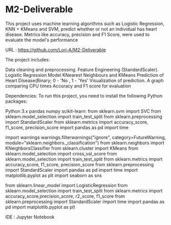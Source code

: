 # M2-Deliverable

This project uses machine learning algorithms such as Logistic Regression, KNN + KMeans and SVM, predict whether or not an individual has heart disease.
Metrics like accuracy, precision and F1 Score, were used to evaluate the model's performance 

URL : https://github.com/Lori-A/M2-Deliverable

The project includes:

Data cleaning and preprocessing.
Feature Engineering (StandardScaler).
Logistic Regression Model
KNearest Neighbours and KMeans
Prediction of Heart Disease(Binary; 0 - 'No , 1 - 'Yes'
Visualization of prediction.
A graph comparing CPU times
Accuracy and F1 score for evaluation

Dependencies:
To run this project, you need to install the following Python packages:

Python 3.x
pandas
numpy
scikit-learn: from sklearn.svm import SVC
from sklearn.model_selection import train_test_split
from sklearn.preprocessing import StandardScaler
from sklearn.metrics import accuracy_score, f1_score, precision_score
import pandas as pd
import time


import warnings
warnings.filterwarnings("ignore", category=FutureWarning, module="sklearn.neighbors._classification")
from sklearn.neighbors import KNeighborsClassifier
from sklearn.cluster import KMeans
from sklearn.model_selection import cross_val_score
from sklearn.model_selection import train_test_split
from sklearn.metrics import accuracy_score, f1_score, precision_score
from sklearn.preprocessing import StandardScaler 
import pandas as pd
import time
import matplotlib.pyplot as plt
import seaborn as sns


from sklearn.linear_model import LogisticRegression
from sklearn.model_selection import train_test_split
from sklearn.metrics import accuracy_score,precision_score, r2_score, f1_score
from sklearn.preprocessing import StandardScaler 
import time
import pandas as pd
import matplotlib.pyplot as plt




IDE : Jupyter Notebook
